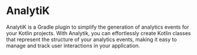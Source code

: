 # AnalytiK

AnalytiK is a Gradle plugin to simplify the generation of analytics events for your Kotlin
projects. With Analytik, you can effortlessly create Kotlin classes that represent the structure of
your analytics events, making it easy to manage and track user interactions in your application.
